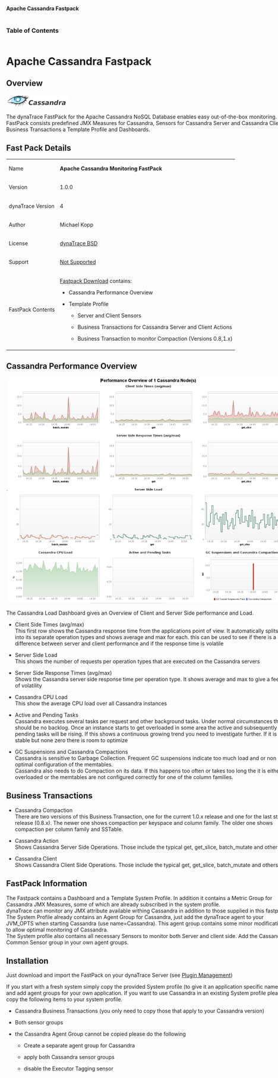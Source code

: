 <html xmlns="http://www.w3.org/1999/xhtml">
<head>
<title>Apache Cassandra Fastpack</title>
<meta http-equiv="Content-Type" content="text/html; charset=UTF-8"/>
<meta http-equiv="X-UA-Compatible" content="IE=EmulateIE8" />
<meta content="Scroll Wiki Publisher" name="generator"/>
<link type="text/css" rel="stylesheet" href="css/blueprint/liquid.css" media="screen, projection"/>
<link type="text/css" rel="stylesheet" href="css/blueprint/print.css" media="print"/>
<!--[if lt IE 8]><link rel="stylesheet" href="css/blueprint/ie.css" type="text/css" media="screen, projection"/><![endif]-->
<link type="text/css" rel="stylesheet" href="css/content-style.css" media="screen, projection, print"/>
<link type="text/css" rel="stylesheet" href="css/screen.css" media="screen, projection"/>
<link type="text/css" rel="stylesheet" href="css/print.css" media="print"/>
</head>
<body>
<div class="container" style="min-width: 760px;">
<div class="header block">
<div class="header-left column span-6">
</div>
<div class="column span-18 header-right last">
<h4>Apache Cassandra Fastpack</h4>
</div>
</div>
<div class="block">
<div class="toc column span-6 prepend-top">
<h3>Table of Contents
</h3>
<ul class="toc">
</ul>
</div>
<div id="65732667" class="content column span-18 last">
<h1>Apache Cassandra Fastpack</h1>
<div class="section-2" id="65732667_ApacheCassandraFastpack-Overview" >
<h2>Overview</h2>
<p>
<img src="images_community/download/attachments/25789254/cassandra_logo_small.png" alt="images_community/download/attachments/25789254/cassandra_logo_small.png" class="confluence-embedded-image image-left" />
</p>
<p>
</p>
<p>
The dynaTrace FastPack for the Apache Cassandra NoSQL Database enables easy out-of-the-box monitoring. The FastPack consists predefined JMX Measures for Cassandra, Sensors for Cassandra Server and Cassandra Clients, Business Transactions a Template Profile and Dashboards. </p>
</div>
<div class="section-2" id="65732667_ApacheCassandraFastpack-FastPackDetails" >
<h2>Fast Pack Details</h2>
<div class="tablewrap">
<table>
<thead class=" "></thead><tfoot class=" "></tfoot><tbody class=" "> <tr>
<td rowspan="1" colspan="1">
<p>
Name </p>
</td>
<td rowspan="1" colspan="1">
<p>
<strong class=" ">Apache Cassandra Monitoring FastPack</strong> </p>
</td>
</tr>
<tr>
<td rowspan="1" colspan="1">
<p>
Version </p>
</td>
<td rowspan="1" colspan="1">
<p>
1.0.0 </p>
</td>
</tr>
<tr>
<td rowspan="1" colspan="1">
<p>
dynaTrace Version </p>
</td>
<td rowspan="1" colspan="1">
<p>
4 </p>
</td>
</tr>
<tr>
<td rowspan="1" colspan="1">
<p>
Author </p>
</td>
<td rowspan="1" colspan="1">
<p>
Michael Kopp </p>
</td>
</tr>
<tr>
<td rowspan="1" colspan="1">
<p>
License </p>
</td>
<td rowspan="1" colspan="1">
<p>
<a href="attachments_5275722_2_dynaTraceBSD.txt">dynaTrace BSD</a> </p>
</td>
</tr>
<tr>
<td rowspan="1" colspan="1">
<p>
Support </p>
</td>
<td rowspan="1" colspan="1">
<p>
<a href="https://community/display/DL/Support+Levels#SupportLevels-Community">Not Supported </a> </p>
</td>
</tr>
<tr>
<td rowspan="1" colspan="1">
<p>
FastPack Contents </p>
</td>
<td rowspan="1" colspan="1">
<p>
<a href="attachments_65962002_2_dynaTrace_Cassandra_FastPack.dtp">Fastpack Download</a> contains: </p>
<ul class=" "><li class=" "> <p>
Cassandra Performance Overview </p>
</li><li class=" "> <p>
Template Profile </p>
<ul class=" "><li class=" "> <p>
Server and Client Sensors </p>
</li><li class=" "> <p>
Business Transactions for Cassandra Server and Client Actions </p>
</li><li class=" "> <p>
Business Transaction to monitor Compaction (Versions 0.8,1.x) </p>
</li></ul></li></ul> </td>
</tr>
<tr>
<td rowspan="1" colspan="1">
</td>
<td rowspan="1" colspan="1">
</td>
</tr>
</tbody> </table>
</div>
</div>
<div class="section-2" id="65732667_ApacheCassandraFastpack-CassandraPerformanceOverview" >
<h2>Cassandra Performance Overview</h2>
<p>
<img src="images_community/download/attachments/65732667/Cassandra_Dashboard.png" alt="images_community/download/attachments/65732667/Cassandra_Dashboard.png" class="" />
</p>
<p>
The Cassandra Load Dashboard gives an Overview of Client and Server Side performance and Load. </p>
<ul class=" "><li class=" "> <p>
Client Side Times (avg/max)<br/>This first row shows the Cassandra response time from the applications point of view. It automatically splits into its separate operation types and shows average and max for each. this can be used to see if there is a big difference between server and client performance and if the response time is volatile </p>
</li><li class=" "> <p>
Server Side Load<br/>This shows the number of requests per operation types that are executed on the Cassandra servers </p>
</li><li class=" "> <p>
Server Side Response Times (avg/max)<br/>Shows the Cassandra server side response time per operation type. It shows average and max to give a feeling of volatility </p>
</li><li class=" "> <p>
Cassandra CPU Load<br/>This show the average CPU load over all Cassandra instances </p>
</li><li class=" "> <p>
Active and Pending Tasks<br/>Cassandra executes several tasks per request and other background tasks. Under normal circumstances there should be no backlog. Once an instance starts to get overloaded in some area the active and subsequently the pending tasks will be rising. If this shows a continuous growing trend you need to investigate further. If it is stable but none zero there is room to optimize </p>
</li><li class=" "> <p>
GC Suspensions and Cassandra Compactions<br/>Cassandra is sensitive to Garbage Collection. Frequent GC suspensions indicate too much load and or non optimal configuration of the memtables.<br/>Cassandra also needs to do Compaction on its data. If this happens too often or takes too long the it is either overloaded or the memtables are not configured correctly for one of the column families. </p>
</li></ul> </div>
<div class="section-2" id="65732667_ApacheCassandraFastpack-BusinessTransactions" >
<h2>Business Transactions</h2>
<ul class=" "><li class=" "> <p>
Cassandra Compaction<br/>There are two versions of this Business Transaction, one for the current 1.0.x release and one for the last stable release (0.8.x). The newer one shows compaction per keyspace and column family. The older one shows compaction per column family and SSTable. </p>
</li><li class=" "> <p>
Cassandra Action<br/>Shows Cassandra Server Side Operations. Those include the typical get, get_slice, batch_mutate and others </p>
</li><li class=" "> <p>
Cassandra Client<br/>Shows Cassandra Client Side Operations. Those include the typical get, get_slice, batch_mutate and others </p>
</li></ul> </div>
<div class="section-2" id="65732667_ApacheCassandraFastpack-FastPackInformation" >
<h2>FastPack Information</h2>
<p>
The Fastpack contains a Dashboard and a Template System Profile. In addition it contains a Metric Group for Cassandra JMX Measures, some of which are already subscribed in the system profile.<br/>dynaTrace can monitor any JMX attribute available withing Cassandra in addition to those supplied in this fastpack.<br/>The System Profile already contains an Agent Group for Cassandra, just add the dynaTrace agent to your JVM_OPTS when starting Cassandra (use name=Cassandra). This agent group contains some minor modifications to allow optimal monitoring of Cassandra.<br/>The System profile also contains all necessary Sensors to monitor both Server and client side. Add the Cassandra Common Sensor group in your own agent groups. </p>
</div>
<div class="section-2" id="65732667_ApacheCassandraFastpack-Installation" >
<h2>Installation</h2>
<p>
Just download and import the FastPack on your dynaTrace Server (see <a href="https://community.compuwareapm.com/community/display/DOCDT40/Plugin+Management">Plugin Management</a>) </p>
<p>
If you start with a fresh system simply copy the provided System profile (to give it an application specific name) and add agent groups for your own application. If you want to use Cassandra in an existing System profile please copy the following items to your system profile. </p>
<ul class=" "><li class=" "> <p>
Cassandra Business Transactions (you only need to copy those that apply to your Cassandra version) </p>
</li><li class=" "> <p>
Both sensor groups </p>
</li><li class=" "> <p>
the Cassandra Agent Group cannot be copied please do the following </p>
<ul class=" "><li class=" "> <p>
Create a separate agent group for Cassandra </p>
</li><li class=" "> <p>
apply both Cassandra sensor groups </p>
</li><li class=" "> <p>
disable the Executor Tagging sensor </p>
</li></ul></li></ul> </div>
</div>
</div>
<div class="footer">
</div>
</div>
</body>
</html>
